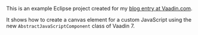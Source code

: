 This is an example Eclipse project created for my [blog entry at Vaadin.com](https://vaadin.com/blog/-/blogs/vaadin-js-and-dom-initialization-order). 

It shows how to create a canvas element for a custom JavaScript using the new `AbstractJavaScriptComponent` class of Vaadin 7.
